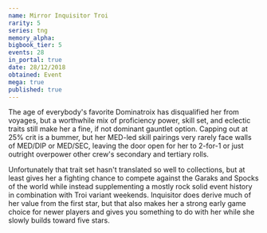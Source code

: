 ```yaml
---
name: Mirror Inquisitor Troi
rarity: 5
series: tng
memory_alpha:
bigbook_tier: 5
events: 28
in_portal: true
date: 28/12/2018
obtained: Event
mega: true
published: true
---
```


The age of everybody's favorite Dominatroix has disqualified her from voyages, but a worthwhile mix of proficiency power, skill set, and eclectic traits still make her a fine, if not dominant gauntlet option. Capping out at 25% crit is a bummer, but her MED-led skill pairings very rarely face walls of MED/DIP or MED/SEC, leaving the door open for her to 2-for-1 or just outright overpower other crew's secondary and tertiary rolls.

Unfortunately that trait set hasn't translated so well to collections, but at least gives her a fighting chance to compete against the Garaks and Spocks of the world while instead supplementing a mostly rock solid event history in combination with Troi variant weekends. Inquisitor does derive much of her value from the first star, but that also makes her a strong early game choice for newer players and gives you something to do with her while she slowly builds toward five stars.
